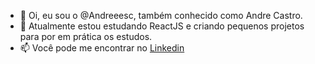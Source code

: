 - 👋 Oi, eu sou o @Andreeesc, também conhecido como Andre Castro.
- 🌱 Atualmente estou estudando ReactJS e criando pequenos projetos para por em prática os estudos.
- 📫 Você pode me encontrar no [Linkedin](https://www.linkedin.com/in/andre-castro-6b4365132/)

<!---
Andreeesc/Andreeesc is a ✨ special ✨ repository because its `README.md` (this file) appears on your GitHub profile.
You can click the Preview link to take a look at your changes.
--->
